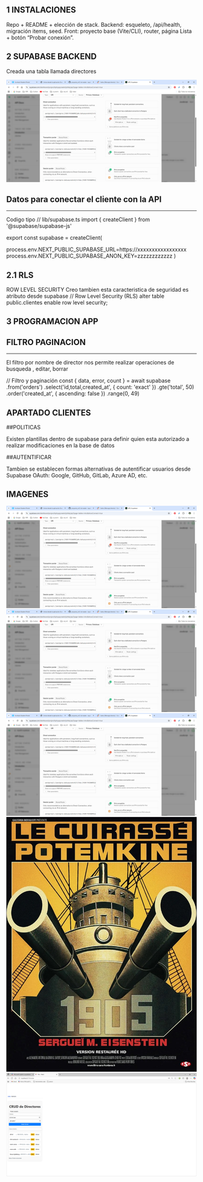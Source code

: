 

## 1 INSTALACIONES 
Repo + README + elección de stack.
Backend: esqueleto, /api/health, migración items, seed.
Front: proyecto base (Vite/CLI), router, página Lista + botón “Probar conexión”.

## 2 SUPABASE BACKEND
Creada una tabla llamada directores

![alt text](./public/apirls.png)

## Datos para conectar el cliente con la API
-----------------------

Codigo tipo
// lib/supabase.ts
import { createClient } from '@supabase/supabase-js'

export const supabase = createClient(

process.env.NEXT_PUBLIC_SUPABASE_URL=https://xxxxxxxxxxxxxxxxx
process.env.NEXT_PUBLIC_SUPABASE_ANON_KEY=zzzzzzzzzzzz
)

  ## 2.1 RLS
ROW LEVEL SECURITY
Creo tambien esta caracteristica de seguridad es atributo desde supabase
// Row Level Security (RLS)
alter table public.clientes enable row level security;

## 3 PROGRAMACION APP




## FILTRO PAGINACION
--------------------------------------

El filtro por nombre de director nos permite realizar operaciones de busqueda , editar, borrar

// Filtro y paginación
const { data, error, count } = await supabase
  .from('orders')
  .select('id,total,created_at', { count: 'exact' })
  .gte('total', 50)
  .order('created_at', { ascending: false })
  .range(0, 49)




## APARTADO CLIENTES

##POLITICAS

Existen plantillas dentro de supabase para definir quien esta autorizado a realizar modificaciones en la base de datos

##AUTENTIFICAR

Tambien se establecen formas alternativas de autentificar usuarios desde Supabase
OAuth: Google, GitHub, GitLab, Azure AD, etc.



## IMAGENES
![APIHEALTH](./public/apirls.png)
![ERRORES](./public/apirls.png)
![INSTALACIONES INICIALES](./public/apirls.png)
![POTENKIM](./public/potenkim.jpg)
![DIRECTOR ACTUALIZADO](./public/directoractualizado.png)